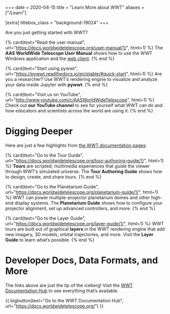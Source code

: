 +++
date = 2020-04-15
title = "Learn More about WWT"
aliases = ["/Learn"]

[extra]
titlebox_class = "background-19024"
+++

<!-- TODO: this is redundant with the docs hub index page -->

Are you just getting started with WWT?

<section class="flex-cards">

{% card(text="Read the user manual", url="https://docs.worldwidetelescope.org/user-manual/1/", html=1) %}
The <b>AAS WorldWide Telescope User Manual</b> shows how to use
the WWT Windows application and the
<a href="//worldwidetelescope.org/webclient/">web client</a>.
{% end %}

{% card(text="Start using pywwt", url="https://pywwt.readthedocs.io/en/stable/#quick-start", html=1) %}
Are you a researcher? Use WWT’s rendering engine to visualize and
analyze your data inside Jupyter with <b>pywwt</b>.
{% end %}

{% card(text="Visit us on YouTube", url="http://www.youtube.com/c/AASWorldWideTelescope", html=1) %}
Check out <b>our YouTube channel</b> to see for yourself what WWT can do and how
educators and scientists across the world are using it.
{% end %}

</section>


# Digging Deeper

Here are just a few highlights from [the WWT documentation pages][wwt-docs]:

[wwt-docs]: https://docs.worldwidetelescope.org/

<section class="flex-cards">

{% card(text="Go to the Tour Guide", url="https://docs.worldwidetelescope.org/tour-authoring-guide/1/", html=1) %}
<b>Tours</b> are scripted, multimedia experiences that guide the viewer
through WWT’s simulated universe. The <b>Tour Authoring Guide</b> shows how to
design, create, and share tours.
{% end %}

{% card(text="Go to the Planetarium Guide", url="https://docs.worldwidetelescope.org/planetarium-guide/1/", html=1) %}
WWT can power multiple-projector planetarium domes and other high-end display
systems. The <b>Planetarium Guide</b> shows how to configure your projector
alignment, set up advanced controllers, and more.
{% end %}

{% card(text="Go to the Layer Guide", url="https://docs.worldwidetelescope.org/layer-guide/1/", html=1) %}
WWT tours are built out of graphical <b>layers</b> in the WWT rendering engine
that add new imagery, 3D models, orbital trajectories, and more. Visit the
<b>Layer Guide</b> to learn what’s possible.
{% end %}

</section>


# Developer Docs, Data Formats, and More

The links above are just the tip of the iceberg! Visit the
[WWT Documentation Hub][wwt-docs] to see everything that’s available.

{{ bigbutton(text="Go to the WWT Documentation Hub", url="https://docs.worldwidetelescope.org/") }}
